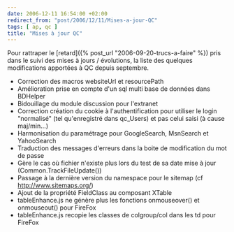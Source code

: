 ```yaml
---
date: 2006-12-11 16:54:00 +02:00
redirect_from: "post/2006/12/11/Mises-a-jour-QC"
tags: [ ap, qc ]
title: "Mises à jour QC"
---
```


Pour rattraper le [retard]({% post_url "2006-09-20-trucs-a-faire" %}) pris dans le suivi des mises à
jours / évolutions, la liste des quelques modifications apportées à QC depuis
septembre.

* Correction des macros websiteUrl et resourcePath
* Amélioration prise en compte d'un sql multi base de données dans
BDHelper
* Bidouillage du module discussion pour l'extranet
* Correction création du cookie à l'authentification pour utiliser le login
"normalisé" (tel qu'enregistré dans qc_Users) et pas celui saisi (à cause
maj/min...)
* Harmonisation du paramétrage pour GoogleSearch, MsnSearch et
YahooSearch
* Traduction des messages d'erreurs dans la boite de modification du mot de
passe
* Gère le cas où fichier n'existe plus lors du test de sa date mise à jour
(Common.TrackFileUpdate())
* Passage à la dernière version du namespace pour le sitemap (cf <http://www.sitemaps.org/>)
* Ajout de la propriété FieldClass au composant XTable
* tableEnhance.js ne génère plus les fonctions onmouseover() et onmouseout()
pour FireFox
* tableEnhance.js recopie les classes de colgroup/col dans les td pour
FireFox
